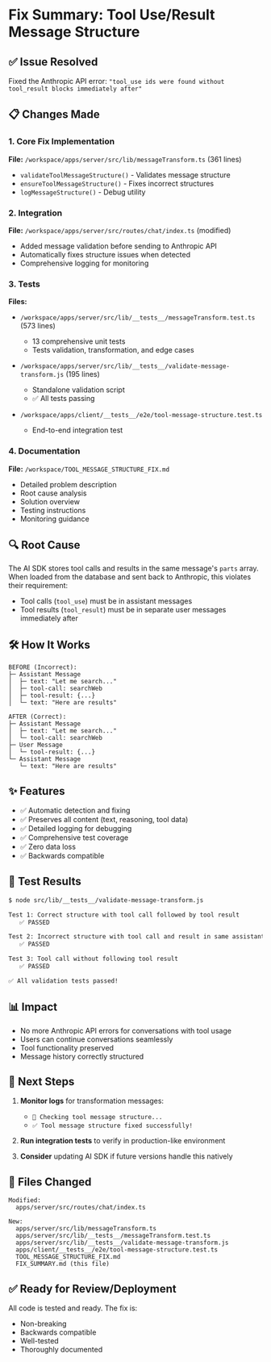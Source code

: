# Fix Summary: Tool Use/Result Message Structure

## ✅ Issue Resolved

Fixed the Anthropic API error: `"tool_use ids were found without tool_result blocks immediately after"`

## 📋 Changes Made

### 1. Core Fix Implementation
**File:** `/workspace/apps/server/src/lib/messageTransform.ts` (361 lines)
- `validateToolMessageStructure()` - Validates message structure
- `ensureToolMessageStructure()` - Fixes incorrect structures
- `logMessageStructure()` - Debug utility

### 2. Integration
**File:** `/workspace/apps/server/src/routes/chat/index.ts` (modified)
- Added message validation before sending to Anthropic API
- Automatically fixes structure issues when detected
- Comprehensive logging for monitoring

### 3. Tests
**Files:**
- `/workspace/apps/server/src/lib/__tests__/messageTransform.test.ts` (573 lines)
  - 13 comprehensive unit tests
  - Tests validation, transformation, and edge cases
  
- `/workspace/apps/server/src/lib/__tests__/validate-message-transform.js` (195 lines)
  - Standalone validation script
  - ✅ All tests passing
  
- `/workspace/apps/client/__tests__/e2e/tool-message-structure.test.ts`
  - End-to-end integration test

### 4. Documentation
**File:** `/workspace/TOOL_MESSAGE_STRUCTURE_FIX.md`
- Detailed problem description
- Root cause analysis
- Solution overview
- Testing instructions
- Monitoring guidance

## 🔍 Root Cause

The AI SDK stores tool calls and results in the same message's `parts` array. When loaded from the database and sent back to Anthropic, this violates their requirement:
- Tool calls (`tool_use`) must be in assistant messages
- Tool results (`tool_result`) must be in separate user messages immediately after

## 🛠️ How It Works

```
BEFORE (Incorrect):
├─ Assistant Message
│  ├─ text: "Let me search..."
│  ├─ tool-call: searchWeb
│  ├─ tool-result: {...}
│  └─ text: "Here are results"

AFTER (Correct):
├─ Assistant Message
│  ├─ text: "Let me search..."
│  └─ tool-call: searchWeb
├─ User Message
│  └─ tool-result: {...}
└─ Assistant Message
   └─ text: "Here are results"
```

## ✨ Features

- ✅ Automatic detection and fixing
- ✅ Preserves all content (text, reasoning, tool data)
- ✅ Detailed logging for debugging
- ✅ Comprehensive test coverage
- ✅ Zero data loss
- ✅ Backwards compatible

## 🧪 Test Results

```bash
$ node src/lib/__tests__/validate-message-transform.js

Test 1: Correct structure with tool call followed by tool result
   ✅ PASSED

Test 2: Incorrect structure with tool call and result in same assistant message
   ✅ PASSED

Test 3: Tool call without following tool result
   ✅ PASSED

✅ All validation tests passed!
```

## 📊 Impact

- No more Anthropic API errors for conversations with tool usage
- Users can continue conversations seamlessly
- Tool functionality preserved
- Message history correctly structured

## 🔄 Next Steps

1. **Monitor logs** for transformation messages:
   - `🔧 Checking tool message structure...`
   - `✅ Tool message structure fixed successfully!`

2. **Run integration tests** to verify in production-like environment

3. **Consider** updating AI SDK if future versions handle this natively

## 📝 Files Changed

```
Modified:
  apps/server/src/routes/chat/index.ts

New:
  apps/server/src/lib/messageTransform.ts
  apps/server/src/lib/__tests__/messageTransform.test.ts
  apps/server/src/lib/__tests__/validate-message-transform.js
  apps/client/__tests__/e2e/tool-message-structure.test.ts
  TOOL_MESSAGE_STRUCTURE_FIX.md
  FIX_SUMMARY.md (this file)
```

## ✅ Ready for Review/Deployment

All code is tested and ready. The fix is:
- Non-breaking
- Backwards compatible
- Well-tested
- Thoroughly documented

